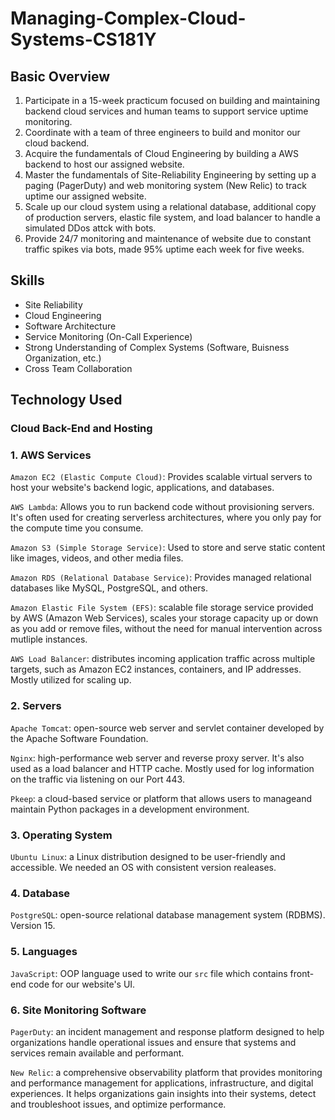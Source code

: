 # Managing-Complex-Cloud-Systems-CS181Y

## Basic Overview
1) Participate in a 15-week practicum focused on building and maintaining backend cloud services and human teams to support service uptime monitoring.
2) Coordinate with a team of three engineers to build and monitor our cloud backend.
3) Acquire the fundamentals of Cloud Engineering by building a AWS backend to host our assigned website.
4) Master the fundamentals of Site-Reliability Engineering by setting up a paging (PagerDuty) and web monitoring system (New Relic) to track uptime our assigned website.
5) Scale up our cloud system using a relational database, additional copy of production servers, elastic file system, and load balancer to handle a simulated DDos attck with bots.
6) Provide 24/7 monitoring and maintenance of website due to constant traffic spikes via bots, made 95% uptime each week for five weeks.

## Skills
+ Site Reliability
+ Cloud Engineering
+ Software Architecture
+ Service Monitoring (On-Call Experience)
+ Strong Understanding of Complex Systems (Software, Buisness Organization, etc.)
+ Cross Team Collaboration 

## Technology Used

### Cloud Back-End and Hosting

### 1. AWS Services

`Amazon EC2 (Elastic Compute Cloud)`: Provides scalable virtual servers to host your website's backend logic, applications, and databases.

`AWS Lambda`: Allows you to run backend code without provisioning servers. It's often used for creating serverless architectures, where you only pay for the compute time you consume.

`Amazon S3 (Simple Storage Service)`: Used to store and serve static content like images, videos, and other media files.

`Amazon RDS (Relational Database Service)`: Provides managed relational databases like MySQL, PostgreSQL, and others.

`Amazon Elastic File System (EFS)`: scalable file storage service provided by AWS (Amazon Web Services), scales your storage capacity up or down as you add or remove files, without the need for manual intervention across mutliple instances.

`AWS Load Balancer`: distributes incoming application traffic across multiple targets, such as Amazon EC2 instances, containers, and IP addresses. Mostly utilized for scaling up.

### 2. Servers
`Apache Tomcat`: open-source web server and servlet container developed by the Apache Software Foundation.

`Nginx`: high-performance web server and reverse proxy server. It's also used as a load balancer and HTTP cache. Mostly used for log information on the traffic via listening on our Port 443.

`Pkeep`: a  cloud-based service or platform that allows users to manageand maintain Python packages in a development environment.

### 3. Operating System

`Ubuntu Linux`: a Linux distribution designed to be user-friendly and accessible. We needed an OS with consistent version realeases.

### 4. Database
`PostgreSQL`: open-source relational database management system (RDBMS). Version 15.


### 5. Languages

`JavaScript`: OOP language used to write our `src` file which contains front-end code for our website's UI.


### 6. Site Monitoring Software

`PagerDuty`: an incident management and response platform designed to help organizations handle operational issues and ensure that systems and services remain available and performant. 

`New Relic`: a comprehensive observability platform that provides monitoring and performance management for applications, infrastructure, and digital experiences. It helps organizations gain insights into their systems, detect and troubleshoot issues, and optimize performance. 












